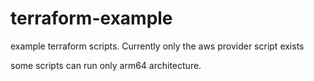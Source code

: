 # terraform-example
 example terraform scripts.
 Currently only the aws provider script exists

some scripts can run only arm64 architecture.
